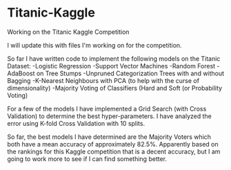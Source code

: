 # Titanic-Kaggle
Working on the Titanic Kaggle Competition

I will update this with files I'm working on for the competition.

So far I have written code to implement the following models on the Titanic Dataset:
-Logistic Regression
-Support Vector Machines
-Random Forest
-AdaBoost on Tree Stumps
-Unpruned Categorization Trees with and without Bagging
-K-Nearest Neighbours with PCA (to help with the curse of dimensionality)
-Majority Voting of Classifiers (Hard and Soft (or Probability Voting)

For a few of the models I have implemented a Grid Search (with Cross Validation) to determine the best hyper-parameters.
I have analyzed the error using K-fold Cross Validation with 10 splits.

So far, the best models I have determined are the Majority Voters which both have a mean accuracy of approximately 82.5%.  Apparently based on the rankings for this Kaggle competition that is a decent accuracy, but I am going to work more to see if I can find something better.

